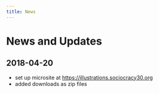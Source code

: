 ```yaml
---
title: News
---
```


# News and Updates

## 2018-04-20

* set up microsite at <https://illustrations.sociocracy30.org>
* added downloads as zip files


